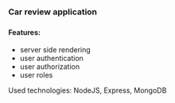 <h3>Car review application<h3>
<h4>Features:</h4>
<ul>
    <li> server side rendering </li>
    <li> user authentication </li>
    <li> user authorization </li>
    <li> user roles </li>
</ul>
<p> Used technologies: NodeJS, Express, MongoDB </p>
